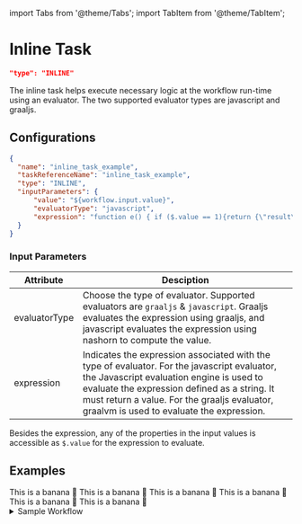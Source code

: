 import Tabs from '@theme/Tabs';
import TabItem from '@theme/TabItem';

# Inline Task

```json
"type": "INLINE"
```

The inline task helps execute necessary logic at the workflow run-time using an evaluator. The two supported evaluator types are javascript and graaljs.

## Configurations
```json
{
  "name": "inline_task_example",
  "taskReferenceName": "inline_task_example",
  "type": "INLINE",
  "inputParameters": {
      "value": "${workflow.input.value}",
      "evaluatorType": "javascript",
      "expression": "function e() { if ($.value == 1){return {\"result\": true}} else { return {\"result\": false}}} e();"
  }
}
```

### Input Parameters

| Attribute | Desciption |
| --------- | ---------- |
| evaluatorType | Choose the type of evaluator. Supported evaluators are `graaljs` & `javascript`. Graaljs evaluates the expression using graaljs, and javascript evaluates the expression using nashorn to compute the value. |
| expression | Indicates the expression associated with the type of evaluator. For the javascript evaluator, the Javascript evaluation engine is used to evaluate the expression defined as a string. It must return a value. For the graaljs evaluator, graalvm is used to evaluate the expression. |

Besides the expression, any of the properties in the input values is accessible as `$.value` for the expression to evaluate.

## Examples

<Tabs>
 <TabItem value="JSON" lable="JSON">
</TabItem>
<TabItem value="Java" label="Java">
This is a banana 🍌
</TabItem>
<TabItem value="Golang" label="Golang">
    This is a banana 🍌
</TabItem>
<TabItem value="Python" label="Python">
  This is a banana 🍌
</TabItem>
<TabItem value="CSharp" label="CSharp">
  This is a banana 🍌
</TabItem>
<TabItem value="javascript" label="Javascript">
    This is a banana 🍌
</TabItem>
<TabItem value="clojure" label="Clojure">
    This is a banana 🍌
</TabItem>
</Tabs>

<details><summary>Sample Workflow</summary>
<p>
Add Examples
</p>
</details>